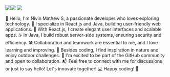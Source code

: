 <img src="https://github-readme-streak-stats.herokuapp.com?user=nivin77789&theme=github-dark&hide_border=true&date_format=M%20j%5B%2C%20Y%5D"><img src="https://github-readme-stats.vercel.app/api?username=nivin77789&show_icons=true&theme=github_dark&hide_border=true"> <img src="https://github-readme-stats.vercel.app/api/top-langs/?username=nivin77789&layout=compact&theme=github_dark&hide_border=true">

👋 Hello, I'm Nivin Mathew S, a passionate developer who loves exploring technology.
🔭 I specialize in React.js and Java, building user-friendly web applications.
💼 With React.js, I create elegant user interfaces and scalable apps.
☕️ In Java, I build robust server-side systems, ensuring security and efficiency.
🛠️ Collaboration and teamwork are essential to me, and I love learning and improving.
🌟 Besides coding, I find inspiration in nature and enjoy outdoor challenges.
🤝 I'm excited to be part of the GitHub community and open to collaboration.
📬 Feel free to connect with me for discussions or just to say hello! Let's innovate together! 💻
Happy coding! 🚀
